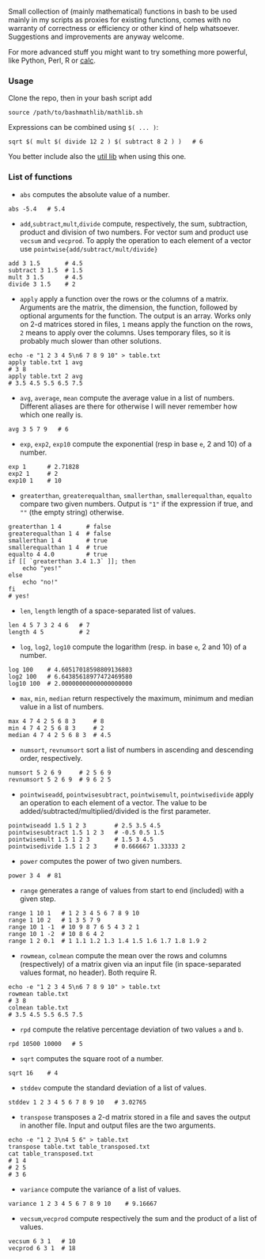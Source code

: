 Small collection of (mainly mathematical) functions in bash to be used mainly
in my scripts as proxies for existing functions, comes with no warranty of
correctness or efficiency or other kind of help whatsoever.
Suggestions and improvements are anyway welcome.

For more advanced stuff you might want to try something more powerful,
like Python, Perl, R or [calc](http://www.isthe.com/chongo/tech/comp/calc/).

### Usage
Clone the repo, then in your bash script add
```
source /path/to/bashmathlib/mathlib.sh
```

Expressions can be combined using `$( ... )`:
```
sqrt $( mult $( divide 12 2 ) $( subtract 8 2 ) )   # 6
```

You better include also the [util lib](https://github.com/albertofranzin/bashutillib)
when using this one.

### List of functions

* `abs` computes the absolute value of a number.
```
abs -5.4   # 5.4
```

* `add`,`subtract`,`mult`,`divide` compute, respectively, the sum, subtraction,
product and division of two numbers. For vector sum and product use `vecsum`
and `vecprod`. To apply the operation to each element of a vector use
`pointwise{add/subtract/mult/divide}`
```
add 3 1.5       # 4.5
subtract 3 1.5  # 1.5
mult 3 1.5      # 4.5
divide 3 1.5    # 2
```

* `apply` apply a function over the rows or the columns of a matrix.
Arguments are the matrix, the dimension, the function, followed by
optional arguments for the function. The output is an array.
Works only on 2-d matrices stored in files, `1` means apply the
function on the rows, `2` means to apply over the columns.
Uses temporary files, so it is probably much slower than other solutions.
```
echo -e "1 2 3 4 5\n6 7 8 9 10" > table.txt
apply table.txt 1 avg
# 3 8
apply table.txt 2 avg
# 3.5 4.5 5.5 6.5 7.5
```

* `avg`, `average`, `mean` compute the average value in a list of numbers.
Different aliases are there for otherwise I will never remember how which
one really is.
```
avg 3 5 7 9   # 6
```

* `exp`, `exp2`, `exp10` compute the exponential (resp in base `e`, 2 and 10)
of a number.
```
exp 1      # 2.71828
exp2 1     # 2
exp10 1    # 10
```

* `greaterthan`, `greaterequalthan`, `smallerthan`, `smallerequalthan`, `equalto`
compare two given numbers. Output is `"1"` if the expression if true, and `""`
(the empty string) otherwise.
```
greaterthan 1 4       # false
greaterequalthan 1 4  # false
smallerthan 1 4       # true
smallerequalthan 1 4  # true
equalto 4 4.0         # true
if [[ `greaterthan 3.4 1.3` ]]; then
    echo "yes!"
else
    echo "no!"
fi
# yes!
```

* `len`, `length` length of a space-separated list of values.
```
len 4 5 7 3 2 4 6   # 7
length 4 5          # 2
```

* `log`, `log2`, `log10` compute the logarithm (resp. in base `e`, 2 and 10)
of a number.
```
log 100    # 4.60517018598809136803
log2 100   # 6.64385618977472469580
log10 100  # 2.00000000000000000000
```

* `max`, `min`, `median` return respectively the maximum, minimum and median
value in a list of numbers.
```
max 4 7 4 2 5 6 8 3     # 8
min 4 7 4 2 5 6 8 3     # 2
median 4 7 4 2 5 6 8 3  # 4.5
```

* `numsort`, `revnumsort` sort a list of numbers in ascending and descending
order, respectively.
```
numsort 5 2 6 9     # 2 5 6 9
revnumsort 5 2 6 9  # 9 6 2 5
```

* `pointwiseadd`, `pointwisesubtract`, `pointwisemult`, `pointwisedivide` apply
an operation to each element of a vector. The value to be
added/subtracted/multiplied/divided is the first parameter.
```
pointwiseadd 1.5 1 2 3        # 2.5 3.5 4.5
pointwisesubtract 1.5 1 2 3   # -0.5 0.5 1.5
pointwisemult 1.5 1 2 3       # 1.5 3 4.5
pointwisedivide 1.5 1 2 3     # 0.666667 1.33333 2
```

* `power` computes the power of two given numbers.
```
power 3 4  # 81
```

* `range` generates a range of values from start to end (included) with a
given step.
```
range 1 10 1   # 1 2 3 4 5 6 7 8 9 10
range 1 10 2   # 1 3 5 7 9
range 10 1 -1  # 10 9 8 7 6 5 4 3 2 1
range 10 1 -2  # 10 8 6 4 2
range 1 2 0.1  # 1 1.1 1.2 1.3 1.4 1.5 1.6 1.7 1.8 1.9 2
```

* `rowmean`, `colmean` compute the mean over the rows and columns
(respectively) of a matrix given via an input file
(in space-separated values format, no header). Both require R.
```
echo -e "1 2 3 4 5\n6 7 8 9 10" > table.txt
rowmean table.txt
# 3 8
colmean table.txt
# 3.5 4.5 5.5 6.5 7.5
```

* `rpd` compute the relative percentage deviation of two values `a` and `b`.
```
rpd 10500 10000   # 5
```

* `sqrt` computes the square root of a number.
```
sqrt 16    # 4
```

* `stddev` compute the standard deviation of a list of values.
```
stddev 1 2 3 4 5 6 7 8 9 10   # 3.02765
```

* `transpose` transposes a 2-d matrix stored in a file and saves the output
in another file. Input and output files are the two arguments.
```
echo -e "1 2 3\n4 5 6" > table.txt
transpose table.txt table_transposed.txt
cat table_transposed.txt
# 1 4
# 2 5
# 3 6
```

* `variance` compute the variance of a list of values.
```
variance 1 2 3 4 5 6 7 8 9 10    # 9.16667
```

* `vecsum`,`vecprod` compute respectively the sum and the product of
a list of values.
```
vecsum 6 3 1   # 10
vecprod 6 3 1  # 18
```
